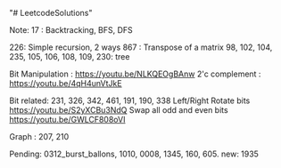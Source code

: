 "# LeetcodeSolutions" 

Note:
17 : Backtracking, BFS, DFS

226: Simple recursion, 2 ways
867 : Transpose of a matrix
98, 102, 104, 235, 105, 106, 108, 109, 230: tree

Bit Manipulation : https://youtu.be/NLKQEOgBAnw
2'c complement : https://youtu.be/4qH4unVtJkE

Bit related: 231, 326, 342, 461, 191, 190, 338
Left/Right Rotate bits
https://youtu.be/S2yXCBu3NdQ
Swap all odd and even bits
https://youtu.be/GWLCF808oVI

Graph : 207, 210

Pending: 0312_burst_ballons, 1010, 0008, 1345, 160, 605.
new: 1935